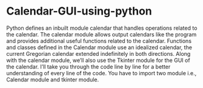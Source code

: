 # Calendar-GUI-using-python
Python defines an inbuilt module calendar that handles operations related to the calendar. The calendar module allows output calendars like the program and provides additional useful functions related to the calendar. 
Functions and classes defined in the Calendar module use an idealized calendar, the current Gregorian calendar extended indefinitely in both directions.
Along with the calendar module, we’ll also use the Tkinter module for the GUI of the calendar. I’ll take you through the code line by line for a better understanding of every line of the code.
You have to import two module i.e., Calendar module and tkinter module.
